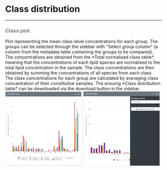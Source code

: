 Class distribution
=======================
---
<h3 style="color:gray">Class plot</h3>  
Plot representing the mean class-level concentrations for each group. The groups can be selected through the sidebar with "Select group column" (a column from the metadata table containing the groups to be compared).<br>
The concentrations are obtained from the *Total normalised class table*, meaning that the concentrations of each lipid species are normalised to the total lipid concentration in the sample. The class concentrations are then obtained by summing the concentrations of all species from each class. <br> 
The class concentrations for each group are calculated by averaging class concentration of their constitutive samples. The ensuing *Class distribution table* can be downloaded via the download button in the sidebar.<br>

<img src="./img/visualise_lips_class_distribution_1.png" width="49%">
<img src="./img/visualise_lips_class_distribution_2.png" width="49%">
